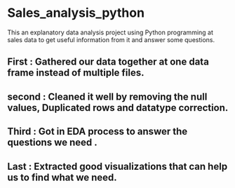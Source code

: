# Sales_analysis_python
This an explanatory data analysis project using Python programming at sales data to get useful information from it and answer some questions.
## First :  Gathered our data together at one data frame instead of multiple files.
## second : Cleaned it well by removing the null values, Duplicated rows and datatype correction.
## Third : Got in EDA process to answer the questions  we need .
## Last : Extracted good visualizations that can help us to find what we need.

